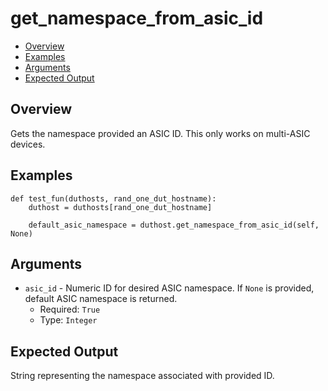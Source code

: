 # get_namespace_from_asic_id

- [Overview](#overview)
- [Examples](#examples)
- [Arguments](#arguments)
- [Expected Output](#expected-output)

## Overview
Gets the namespace provided an ASIC ID. This only works on multi-ASIC devices.

## Examples
```
def test_fun(duthosts, rand_one_dut_hostname):
    duthost = duthosts[rand_one_dut_hostname]

    default_asic_namespace = duthost.get_namespace_from_asic_id(self, None)
```

## Arguments
- `asic_id` - Numeric ID for desired ASIC namespace. If `None` is provided, default ASIC namespace is returned.
    - Required: `True`
    - Type: `Integer`

## Expected Output
String representing the namespace associated with provided ID.
